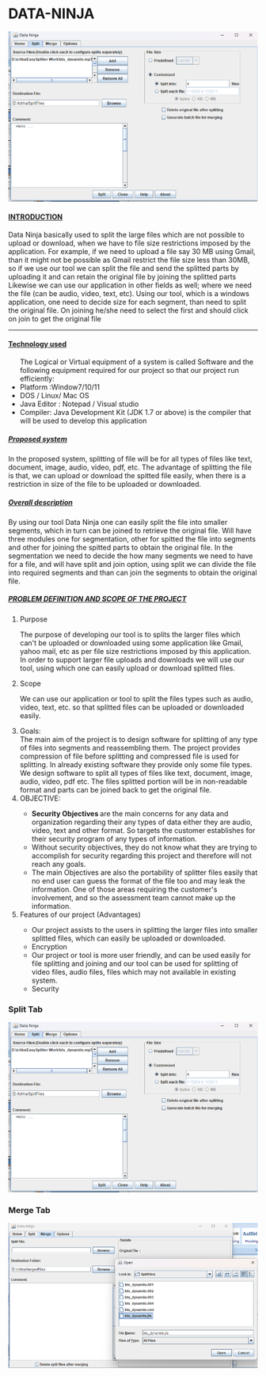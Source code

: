 # DATA-NINJA
<img src="https://github.com/ichhakumari/Data-Ninja/blob/main/split_tab.png" >
<h4><u>INTRODUCTION  </u></h4>
<p>Data Ninja basically used to split the large files which are not possible to upload or download, when we 
have to file size restrictions imposed by the application. For example, if we need to upload a file say 30 
MB using Gmail, than it might not be possible as Gmail restrict the file size less than 30MB, so if we use 
our tool we can split the file and send the splitted parts by uploading it and can retain the original file by 
joining the splitted parts Likewise we can use our application in other fields as well; where we need the 
file (can be audio, video, text, etc). Using our tool, which is a windows application, one need to decide 
size for each segment, than need to split the original file. On joining he/she need to select the first and 
should click on join to get the original file </p>
<hr>
<h4><u>Technology used </u></h4>
<ul>
  The Logical or Virtual equipment of a system is called Software and the following equipment required for our project so that our project run efficiently: 
  <li>Platform :Window7/10/11 </li>
  <li> DOS / Linux/ Mac OS </li>
  <li> Java Editor : Notepad / Visual studio</li>
  <li> Compiler: Java Development Kit (JDK 1.7 or above) is the compiler that will be used to develop this 
        application   </li>
</ul>


<h5><u> Proposed system</u></h5>
 <p>In the proposed system, splitting of file will be for all types of files like text, document, image, 
audio, video, pdf, etc. The advantage of splitting the file is that, we can upload or download the spitted 
file easily, when there is a restriction in size of the file to be
uploaded or downloaded. </p>

<h5><u>Overall description </u> </h5>
 <p> By using our tool Data Ninja one can easily split the file into smaller segments, which in turn can 
be joined to retrieve the original file. Will have three modules one for segmentation, other for spitted the 
file into segments and other for joining the spitted parts to obtain the original file. In the segmentation we 
need to decide the how many segments we need to have for a file, and will have split and join option, 
using split we can divide the file into required segments and than can join the segments to obtain the 
original file.  </p>


<h5><u>PROBLEM DEFINITION AND SCOPE OF THE PROJECT </u></h5> 
<ol>
 <li>Purpose </li>

  
 The purpose of developing our tool is to splits the larger files which can't be uploaded or 
downloaded using some application like Gmail, yahoo mail, etc as per file size restrictions 
imposed by this application. In order to support larger file uploads and downloads we will use our 
tool, using which one can easily upload or download splitted files. 


<li> Scope</li>

We can use our application or tool to split the files types such as audio, video, text,
etc. so that splitted files can be uploaded or downloaded easily.

<li> Goals:</li>
The main aim of the project is to design software for splitting of any type of files into segments and 
reassembling them. The project provides compression of file before splitting and compressed file is 
used for splitting. In already existing software they provide only some file types. We design software 
to split all types of files like text, document, image, audio, video, pdf etc. The files splitted portion 
will be in non-readable format and parts can be joined back to get the original file. 

<li> OBJECTIVE: </li>
<ul>
 <li><b>Security Objectives </b>are the main concerns for any data and organization regarding their any types 
of data either they are audio, video, text and other format. So targets the customer establishes for 
their security program of any types of information. </li>
<li> Without security objectives, they do not know what they are trying to accomplish for security 
regarding this project and therefore will not reach any goals. </li>
<li>The main Objectives are also the portability of splitter files easily that no end user can guess the 
format of the file too and may leak the information. One of those areas requiring the customer's 
involvement, and so the assessment team cannot make up the information.</li> 
</ul>

<li> Features of our project (Advantages)</li>
<ul>
<li> Our project assists to the users in splitting the larger files into smaller splitted files, which can
easily be uploaded or downloaded.</li> 
  <li> Encryption</li>
<li> Our project or tool is more user friendly, and can be used easily for file splitting and joining and 
our tool can be used for splitting of video files, audio files, files which may not available in 
existing system.</li>
<li>Security</li>
</ul>
</ol>
<h3> Split Tab</h3>
<img src="https://github.com/ichhakumari/Data-Ninja/blob/main/split_tab.png">
<h3> Merge Tab</h3>
<img src="https://github.com/ichhakumari/Data-Ninja/blob/main/merge_tab.png">

